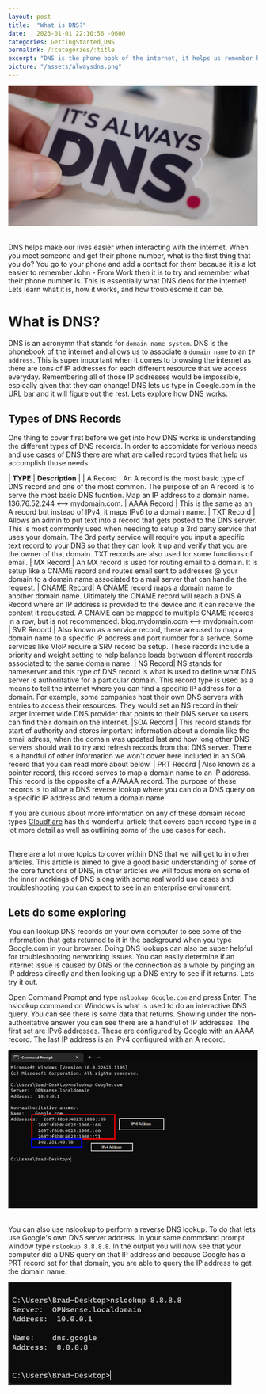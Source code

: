 ```yaml
---
layout: post
title:  "What is DNS?"
date:   2023-01-01 22:10:56 -0600
categories: GettingStarted_DNS
permalink: /:categories/:title
excerpt: "DNS is the phone book of the internet, it helps us remember how to get to computer resources and is usually the cause of a lot of networking issues. Be warned."
picture: "/assets/alwaysdns.png"
---
```


<div style=img><img src="/assets/alwaysdns.png"></div>

<br>

DNS helps make our lives easier when interacting with the internet. When you meet someone and get their phone number, what is the first thing that you do? You go to your phone and add a contact for them because it is a lot easier to remember John - From Work then it is to try and remember what their phone number is. This is essentially what DNS deos for the internet! Lets learn what it is, how it works, and how troublesome it can be.

# What is DNS?
DNS is an acronymn that stands for `domain name system`. DNS is the phonebook of the internet and allows us to associate a `domain name` to an `IP address`. This is super important when it comes to browsing the internet as there are tons of IP addresses for each different resource that we access everyday. Remembering all of those IP addresses would be impossible, espically given that they can change! DNS lets us type in Google.com in the URL bar and it will figure out the rest. Lets explore how DNS works.

## Types of DNS Records
One thing to cover first before we get into how DNS works is understanding the different types of DNS records. In order to accomidate for various needs and use cases of DNS there are what are called record types that help us accomplish those needs.

| **TYPE** | **Description** |
| A Record | An A record is the most basic type of DNS record and one of the most common. The purpose of an A record is to serve the most basic DNS fucntion. Map an IP address to a domain name. 136.76.52.244 <--> mydomain.com.
| AAAA Record | This is the same as an A record but instead of IPv4, it maps IPv6 to a domain name.
| TXT Record | Allows an admin to put text into a record that gets posted to the DNS server. This is most commonly used when needing to setup a 3rd party service that uses your domain. The 3rd party service will require you input a specific text record to your DNS so that they can look it up and verify that you are the owner of that domain. TXT records are also used for some functions of email.
| MX Record | An MX record is used for routing email to a domain. It is setup like a CNAME record and routes email sent to addresses @ your domain to a domain name associated to a mail server that can handle the request.
| CNAME Record| A CNAME record maps a domain name to another domain name. Ultimately the CNAME record will reach a DNS A Record where an IP address is provided to the device and it can receive the content it requested. A CNAME can be mapped to multiple CNAME records in a row, but is not recommended. blog.mydomain.com <--> mydomain.com
| SVR Record | Also known as a service record, these are used to map a domain name to a specific IP address and port number for a serivce. Some services like VIoP require a SRV record be setup. These records include a priority and weight setting to help balance loads between different records associated to the same domain name.
| NS Record| NS stands for nameserver and this type of DNS record is what is used to define what DNS server is authoritative for a particular domain. This record type is used as a means to tell the internet where you can find a specific IP address for a domain. For example, some companies host their own DNS servers with entries to access their resources. They would set an NS record in their larger internet wide DNS provider that points to their DNS server so users can find their domain on the internet.
|SOA Record | This record stands for start of authority and stores important information about a domain like the email adress, when the domain was updated last and how long other DNS servers should wait to try and refresh records from that DNS server. There is a handful of other information we won't cover here included in an SOA record that you can read more about below.
| PRT Record | Also known as a pointer record, this record serves to map a domain name to an IP address. This record is the opposite of a A/AAAA record. The purpose of these records is to allow a DNS reverse lookup where you can do a DNS query on a specific IP address and return a domain name.

If you are curious about more information on any of these domain record types [Cloudflare](https://www.cloudflare.com/learning/dns/dns-records/#:~:text=What%20is%20a%20DNS%20record,handle%20requests%20for%20that%20domain.) has this wonderful article that covers each record type in a lot more detail as well as outlining some of the use cases for each.

<br>
There are a lot more topics to cover within DNS that we will get to in other articles. This article is aimed to give a good basic understanding of some of the core functions of DNS, in other articles we will focus more on some of the inner workings of DNS along with some real world use cases and troubleshooting you can expect to see in an enterprise environment.


## Lets do some exploring
You can lookup DNS records on your own computer to see some of the information that gets returned to it in the background when you type Google.com in your browser. Doing DNS lookups can also be super helpful for troubleshooting networking issues. You can easily determine if an internet issue is caused by DNS or the connection as a whole by pinging an IP address directly and then looking up a DNS entry to see if it returns. Lets try it out.
<br>

Open Command Prompt and type `nslookup Google.com` and press Enter. The nslookup command on Windows is what is used to do an interactive DNS query. You can see there is some data that returns. Showing under the non-authoritative answer you can see there are a handful of IP addresses. The first set are IPv6 addresses. These are configured by Google with an AAAA record. The last IP address is an IPv4 configured with an A record.

<div style=img><img src="/assets/nslookup.png"></div>

<br>

You can also use nslookup to perform a reverse DNS lookup. To do that lets use Google's own DNS server address. In your same commdand prompt window type `nslookup 8.8.8.8`. In the output you will now see that your computer did a DNS query on that IP address and because Google has a PRT record set for that domain, you are able to query the IP address to get the domain name.

<div style=img><img src="/assets/reversedns.png"></div>